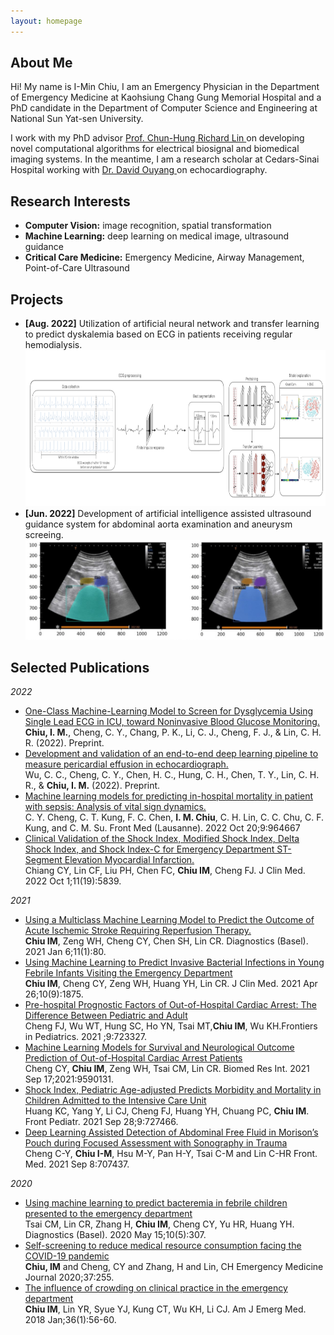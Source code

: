 ```yaml
---
layout: homepage
---
```


## About Me

Hi! My name is I-Min Chiu, I am an Emergency Physician in the Department of Emergency Medicine at Kaohsiung Chang Gung Memorial Hospital
and a PhD candidate in the Department of Computer Science and Engineering at National Sun Yat-sen University. <br>

I work with my PhD advisor <a href="https://sites.google.com/mail.cse.nsysu.edu.tw/drrichardlin/%E9%A6%96%E9%A0%81?authuser=0"> Prof. Chun-Hung Richard Lin </a> on developing novel computational algorithms for electrical biosignal and biomedical imaging systems. In the meantime, I am a research scholar at Cedars-Sinai Hospital working with <a href="https://researchers.cedars-sinai.edu/David.Ouyang?_ga=2.249926401.609056618.1668391608-571885951.1668391608&ppn=Y3Mtb3JnOmNlZGFycy1zaW5haTpwcm92aWRlcjpwcm92aWRlci1iaW8tcGFnZTpkYS1vdXlhbmctMzMzMzM1NQ%3D%3D">Dr. David Ouyang </a> on echocardiography.

## Research Interests

- **Computer Vision:** image recognition, spatial transformation
- **Machine Learning:** deep learning on medical image, ultrasound guidance
- **Critical Care Medicine:** Emergency Medicine, Airway Management, Point-of-Care Ultrasound

## Projects

- **[Aug. 2022]** Utilization of artificial neural network and transfer learning to predict dyskalemia based on ECG in patients receiving regular hemodialysis.<img src="/assets/img/1.png" width="2000" height="250">
- **[Jun. 2022]** Development of artificial intelligence assisted ultrasound guidance system for abdominal aorta examination and aneurysm screeing.<img src="/assets/img/2-large.jpg"/>


## Selected Publications

<i style="color:808080">2022</i>
- [One-Class Machine-Learning Model to Screen for Dysglycemia Using Single Lead ECG in ICU, toward Noninvasive Blood Glucose Monitoring.](https://europepmc.org/article/ppr/ppr527151)<br><b>Chiu, I. M.</b>, Cheng, C. Y., Chang, P. K., Li, C. J., Cheng, F. J., & Lin, C. H. R. (2022). Preprint.
- [Development and validation of an end-to-end deep learning pipeline to measure pericardial effusion in echocardiograph.](https://www.medrxiv.org/content/10.1101/2022.08.13.22278732v1)<br> Wu, C. C., Cheng, C. Y., Chen, H. C., Hung, C. H., Chen, T. Y., Lin, C. H. R., & <b>Chiu, I. M.</b> (2022). Preprint.
- [Machine learning models for predicting in-hospital mortality in patient with sepsis: Analysis of vital sign dynamics.](https://www.ncbi.nlm.nih.gov/pmc/articles/PMC9631306/)<br> C. Y. Cheng, C. T. Kung, F. C. Chen, <b>I. M. Chiu</b>, C. H. Lin, C. C. Chu, C. F. Kung, and C. M. Su. Front Med (Lausanne). 2022 Oct 20;9:964667
- [Clinical Validation of the Shock Index, Modified Shock Index, Delta Shock Index, and Shock Index-C for Emergency Department ST-Segment Elevation Myocardial Infarction.](https://pubmed.ncbi.nlm.nih.gov/36233705/)<br> Chiang CY, Lin CF, Liu PH, Chen FC, <b>Chiu IM</b>, Cheng FJ. J Clin Med. 2022 Oct 1;11(19):5839.

<i style="color:808080">2021</i>
- [Using a Multiclass Machine Learning Model to Predict the Outcome of Acute Ischemic Stroke Requiring Reperfusion Therapy.](https://pubmed.ncbi.nlm.nih.gov/33419013/)
 <br><b>Chiu IM</b>, Zeng WH, Cheng CY, Chen SH, Lin CR.   Diagnostics (Basel). 2021 Jan 6;11(1):80.
- [Using Machine Learning to Predict Invasive Bacterial Infections in Young Febrile Infants Visiting the Emergency Department](https://pubmed.ncbi.nlm.nih.gov/33925973/)<br><b>Chiu IM</b>, Cheng CY, Zeng WH, Huang YH, Lin CR.   J Clin Med. 2021 Apr 26;10(9):1875.
- [Pre-hospital Prognostic Factors of Out-of-Hospital Cardiac Arrest: The Difference Between Pediatric and Adult](https://europepmc.org/article/med/34746054)<br>Cheng FJ, Wu WT, Hung SC, Ho YN, Tsai MT,<b>Chiu IM</b>, Wu KH.Frontiers in Pediatrics. 2021 ;9:723327.
- [Machine Learning Models for Survival and Neurological Outcome Prediction of Out-of-Hospital Cardiac Arrest Patients](https://pubmed.ncbi.nlm.nih.gov/34589553/)<br> Cheng CY, <b>Chiu IM</b>, Zeng WH, Tsai CM, Lin CR.  Biomed Res Int. 2021 Sep 17;2021:9590131.
- [Shock Index, Pediatric Age-adjusted Predicts Morbidity and Mortality in Children Admitted to the Intensive Care Unit](https://pubmed.ncbi.nlm.nih.gov/34650944/) <br>Huang KC, Yang Y, Li CJ, Cheng FJ, Huang YH, Chuang PC, <b>Chiu IM</b>.   Front Pediatr. 2021 Sep 28;9:727466.
- [Deep Learning Assisted Detection of Abdominal Free Fluid in Morison’s Pouch during Focused Assessment with Sonography in Trauma](https://www.frontiersin.org/articles/10.3389/fmed.2021.707437/full)<br>Cheng C-Y, <b>Chiu I-M</b>, Hsu M-Y, Pan H-Y, Tsai C-M and Lin C-HR    Front. Med. 2021 Sep 8:707437.

<i style="color:808080">2020</i>
- [Using machine learning to predict bacteremia in febrile children presented to the emergency department](https://pubmed.ncbi.nlm.nih.gov/32429293/)<br>Tsai CM, Lin CR, Zhang H, <b>Chiu IM</b>, Cheng CY, Yu HR, Huang YH.   Diagnostics (Basel). 2020 May 15;10(5):307.
- [Self-screening to reduce medical resource consumption facing the COVID-19 pandemic](https://emj.bmj.com/content/37/5/255)<br><b>Chiu, IM</b> and Cheng, CY and Zhang, H and Lin, CH    Emergency Medicine Journal 2020;37:255.
- [The influence of crowding on clinical practice in the emergency department](https://pubmed.ncbi.nlm.nih.gov/28705743/)<br><b>Chiu IM</b>, Lin YR, Syue YJ, Kung CT, Wu KH, Li CJ.    Am J Emerg Med. 2018 Jan;36(1):56-60.
